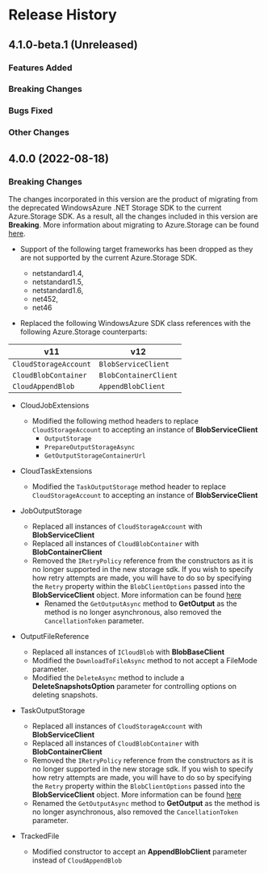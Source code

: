 # Release History

## 4.1.0-beta.1 (Unreleased)

### Features Added

### Breaking Changes

### Bugs Fixed

### Other Changes

## 4.0.0 (2022-08-18)

### Breaking Changes

The changes incorporated in this version are the product of migrating from the deprecated WindowsAzure .NET Storage SDK to the current Azure.Storage SDK. As a result, all the changes included in this version are **Breaking**. More information about migrating to Azure.Storage can be found [here](https://github.com/Azure/azure-sdk-for-net/blob/main/sdk/storage/Azure.Storage.Blobs/AzureStorageNetMigrationV12.md).

- Support of the following target frameworks has been dropped as they are not supported by the current Azure.Storage SDK.
  - netstandard1.4,
  - netstandard1.5,
  - netstandard1.6,
  - net452,
  - net46

- Replaced the following WindowsAzure SDK class references with the following Azure.Storage counterparts:

| v11 | v12 |
|-------|--------|
| `CloudStorageAccount` | `BlobServiceClient` |
| `CloudBlobContainer`  | `BlobContainerClient` |
| `CloudAppendBlob` | `AppendBlobClient` |

- CloudJobExtensions
  - Modified the following method headers to replace `CloudStorageAccount` to accepting an instance of **BlobServiceClient**
    - `OutputStorage`
    - `PrepareOutputStorageAsync`
    - `GetOutputStorageContainerUrl`

- CloudTaskExtensions
  - Modified the `TaskOutputStorage` method header to replace `CloudStorageAccount` to accepting an instance of **BlobServiceClient**

- JobOutputStorage
  - Replaced all instances of `CloudStorageAccount` with **BlobServiceClient**
  - Replaced all instances of `CloudBlobContainer` with **BlobContainerClient**
  - Removed the `IRetryPolicy` reference from the constructors as it is no longer supported in the new storage sdk. If you wish to specify how retry attempts are made, you will have to do so by specifying the `Retry` property within the `BlobClientOptions` passed into the **BlobServiceClient** object. More information can be found [here](https://docs.microsoft.com/dotnet/api/azure.storage.blobs.blobclientoptions)
    - Renamed the `GetOutputAsync` method to **GetOutput** as the method is no longer asynchronous, also removed the `CancellationToken` parameter.

- OutputFileReference
  - Replaced all instances of `ICloudBlob` with **BlobBaseClient**
  - Modified the `DownloadToFileAsync` method to not accept a FileMode parameter.
  - Modified the `DeleteAsync` method to include a **DeleteSnapshotsOption** parameter for controlling options on deleting snapshots.

- TaskOutputStorage
  - Replaced all instances of `CloudStorageAccount` with **BlobServiceClient**
  - Replaced all instances of `CloudBlobContainer` with **BlobContainerClient**
  - Removed the `IRetryPolicy` reference from the constructors as it is no longer supported in the new storage sdk. If you wish to specify how retry attempts are made, you will have to do so by specifying the `Retry` property within the `BlobClientOptions` passed into the **BlobServiceClient** object. More information can be found [here](https://docs.microsoft.com/dotnet/api/azure.storage.blobs.blobclientoptions)
  - Renamed the `GetOutputAsync` method to **GetOutput** as the method is no longer asynchronous, also removed the `CancellationToken` parameter.

- TrackedFile
  - Modified constructor to accept an **AppendBlobClient** parameter instead of `CloudAppendBlob`